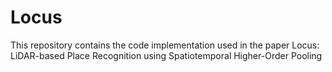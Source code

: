 # Locus
This repository contains the code implementation used in the paper Locus: LiDAR-based Place Recognition using Spatiotemporal Higher-Order Pooling
